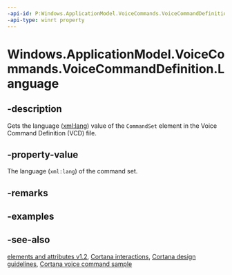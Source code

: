 ```yaml
---
-api-id: P:Windows.ApplicationModel.VoiceCommands.VoiceCommandDefinition.Language
-api-type: winrt property
---
```


<!-- Property syntax
public string Language { get; }
-->

# Windows.ApplicationModel.VoiceCommands.VoiceCommandDefinition.Language

## -description
Gets the language ([xml:lang](../windows.media.speechrecognition/voice_command_elements_and_attributes.md)) value of the `CommandSet` element in the Voice Command Definition (VCD) file.

## -property-value
The language (`xml:lang`) of the command set.

## -remarks

## -examples

## -see-also
[ elements and attributes v1.2](https://docs.microsoft.com/uwp/schemas/voicecommands/voice-command-elements-and-attributes-1-2), [Cortana interactions](https://docs.microsoft.com/windows/uwp/input-and-devices/cortana-interactions), [Cortana design guidelines](https://docs.microsoft.com/windows/uwp/input-and-devices/cortana-design-guidelines), [Cortana voice command sample](https://github.com/Microsoft/Windows-universal-samples/tree/master/Samples/CortanaVoiceCommand)

